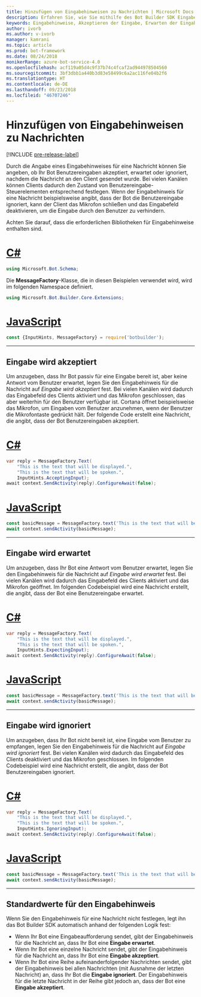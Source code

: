 ```yaml
---
title: Hinzufügen von Eingabehinweisen zu Nachrichten | Microsoft Docs
description: Erfahren Sie, wie Sie mithilfe des Bot Builder SDK Eingabehinweise zu Nachrichten hinzufügen.
keywords: Eingabehinweise, Akzeptieren der Eingabe, Erwarten der Eingabe, Ignorieren der Eingabe, Sprache
author: ivorb
ms.author: v-ivorb
manager: kamrani
ms.topic: article
ms.prod: bot-framework
ms.date: 08/24/2018
monikerRange: azure-bot-service-4.0
ms.openlocfilehash: acf119a05d4c9f37b74c4fcaf2ad944978504560
ms.sourcegitcommit: 3bf3dbb1a440b3d83e58499c6a2ac116fe04b2f6
ms.translationtype: HT
ms.contentlocale: de-DE
ms.lasthandoff: 09/23/2018
ms.locfileid: "46707246"
---
```

# <a name="add-input-hints-to-messages"></a>Hinzufügen von Eingabehinweisen zu Nachrichten

[!INCLUDE [pre-release-label](~/includes/pre-release-label.md)]

Durch die Angabe eines Eingabehinweises für eine Nachricht können Sie angeben, ob Ihr Bot Benutzereingaben akzeptiert, erwartet oder ignoriert, nachdem die Nachricht an den Client gesendet wurde. Bei vielen Kanälen können Clients dadurch den Zustand von Benutzereingabe-Steuerelementen entsprechend festlegen. Wenn der Eingabehinweis für eine Nachricht beispielsweise angibt, dass der Bot die Benutzereingabe ignoriert, kann der Client das Mikrofon schließen und das Eingabefeld deaktivieren, um die Eingabe durch den Benutzer zu verhindern.

Achten Sie darauf, dass die erforderlichen Bibliotheken für Eingabehinweise enthalten sind.

# <a name="ctabcs"></a>[C#](#tab/cs)

```cs
using Microsoft.Bot.Schema;
```

<!--TODO: Remove the following remark after the next release of the NuGet packages.-->

Die **MessageFactory**-Klasse, die in diesen Beispielen verwendet wird, wird im folgenden Namespace definiert.

```cs
using Microsoft.Bot.Builder.Core.Extensions;
```

# <a name="javascripttabjs"></a>[JavaScript](#tab/js)

```javascript
const {InputHints, MessageFactory} = require('botbuilder');
```

---

## <a name="accepting-input"></a>Eingabe wird akzeptiert

Um anzugeben, dass Ihr Bot passiv für eine Eingabe bereit ist, aber keine Antwort vom Benutzer erwartet, legen Sie den Eingabehinweis für die Nachricht auf _Eingabe wird akzeptiert_ fest. Bei vielen Kanälen wird dadurch das Eingabefeld des Clients aktiviert und das Mikrofon geschlossen, das aber weiterhin für den Benutzer verfügbar ist. Cortana öffnet beispielsweise das Mikrofon, um Eingaben vom Benutzer anzunehmen, wenn der Benutzer die Mikrofontaste gedrückt hält. Der folgende Code erstellt eine Nachricht, die angibt, dass der Bot Benutzereingaben akzeptiert.

# <a name="ctabcs"></a>[C#](#tab/cs)

```csharp
var reply = MessageFactory.Text(
    "This is the text that will be displayed.",
    "This is the text that will be spoken.",
    InputHints.AcceptingInput);
await context.SendActivity(reply).ConfigureAwait(false);
```

# <a name="javascripttabjs"></a>[JavaScript](#tab/js)

```javascript
const basicMessage = MessageFactory.text('This is the text that will be displayed.', 'This is the text that will be spoken.', InputHints.AcceptingInput);
await context.sendActivity(basicMessage);
```

---

## <a name="expecting-input"></a>Eingabe wird erwartet

Um anzugeben, dass Ihr Bot eine Antwort vom Benutzer erwartet, legen Sie den Eingabehinweis für die Nachricht auf _Eingabe wird erwartet_ fest. Bei vielen Kanälen wird dadurch das Eingabefeld des Clients aktiviert und das Mikrofon geöffnet. Im folgenden Codebeispiel wird eine Nachricht erstellt, die angibt, dass der Bot eine Benutzereingabe erwartet.

# <a name="ctabcs"></a>[C#](#tab/cs)

```csharp
var reply = MessageFactory.Text(
    "This is the text that will be displayed.",
    "This is the text that will be spoken.",
    InputHints.ExpectingInput);
await context.SendActivity(reply).ConfigureAwait(false);
```

# <a name="javascripttabjs"></a>[JavaScript](#tab/js)

```javascript
const basicMessage = MessageFactory.text('This is the text that will be displayed.', 'This is the text that will be spoken.', InputHints.ExpectingInput);
await context.sendActivity(basicMessage);
```

---

## <a name="ignoring-input"></a>Eingabe wird ignoriert

Um anzugeben, dass Ihr Bot nicht bereit ist, eine Eingabe vom Benutzer zu empfangen, legen Sie den Eingabehinweis für die Nachricht auf _Eingabe wird ignoriert_ fest. Bei vielen Kanälen wird dadurch das Eingabefeld des Clients deaktiviert und das Mikrofon geschlossen. Im folgenden Codebeispiel wird eine Nachricht erstellt, die angibt, dass der Bot Benutzereingaben ignoriert.

# <a name="ctabcs"></a>[C#](#tab/cs)

```csharp
var reply = MessageFactory.Text(
    "This is the text that will be displayed.",
    "This is the text that will be spoken.",
    InputHints.IgnoringInput);
await context.SendActivity(reply).ConfigureAwait(false);
```

# <a name="javascripttabjs"></a>[JavaScript](#tab/js)

```javascript
const basicMessage = MessageFactory.text('This is the text that will be displayed.', 'This is the text that will be spoken.', InputHints.IgnoringInput);
await context.sendActivity(basicMessage);
```

---

## <a name="default-values-for-input-hint"></a>Standardwerte für den Eingabehinweis

Wenn Sie den Eingabehinweis für eine Nachricht nicht festlegen, legt ihn das Bot Builder SDK automatisch anhand der folgenden Logik fest:

- Wenn Ihr Bot eine Eingabeaufforderung sendet, gibt der Eingabehinweis für die Nachricht an, dass Ihr Bot eine **Eingabe erwartet**.</li>
- Wenn Ihr Bot eine einzelne Nachricht sendet, gibt der Eingabehinweis für die Nachricht an, dass Ihr Bot eine **Eingabe akzeptiert**.</li>
- Wenn Ihr Bot eine Reihe aufeinanderfolgender Nachrichten sendet, gibt der Eingabehinweis bei allen Nachrichten (mit Ausnahme der letzten Nachricht) an, dass Ihr Bot die **Eingabe ignoriert**. Der Eingabehinweis für die letzte Nachricht in der Reihe gibt jedoch an, dass der Bot eine **Eingabe akzeptiert**.


